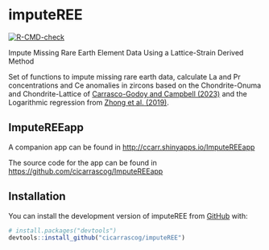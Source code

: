 
<!-- README.md is generated from README.Rmd. Please edit that file -->

# imputeREE

<!-- badges: start -->

[![R-CMD-check](https://github.com/cicarrascog/imputeREE/actions/workflows/R-CMD-check.yaml/badge.svg)](https://github.com/cicarrascog/imputeREE/actions/workflows/R-CMD-check.yaml)

<!-- badges: end -->

Impute Missing Rare Earth Element Data Using a Lattice-Strain Derived
Method

Set of functions to impute missing rare earth data, calculate La and Pr
concentrations and Ce anomalies in zircons based on the Chondrite-Onuma
and Chondrite-Lattice of [Carrasco-Godoy and Campbell
(2023)](https://doi.org/10.1007/s00410-023-02025-9) and the Logarithmic
regression from [Zhong et
al. (2019)](https://link.springer.com/article/10.1007/s00710-019-00682-y).

## ImputeREEapp

A companion app can be found in <http://ccarr.shinyapps.io/ImputeREEapp>

The source code for the app can be found in
<https://github.com/cicarrascog/ImputeREEapp>

## Installation

You can install the development version of imputeREE from
[GitHub](https://github.com/) with:

``` r
# install.packages("devtools")
devtools::install_github("cicarrascog/imputeREE")
```

